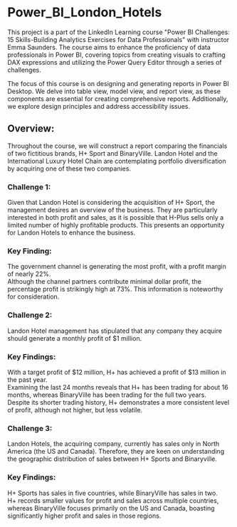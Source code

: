 # Power_BI_London_Hotels


This project is a part of the LinkedIn Learning course "Power BI Challenges: 15 Skills-Building Analytics Exercises for Data Professionals" with instructor Emma Saunders. The course aims to enhance the proficiency of data professionals in Power BI, covering topics from creating visuals to crafting DAX expressions and utilizing the Power Query Editor through a series of challenges.

The focus of this course is on designing and generating reports in Power BI Desktop. We delve into table view, model view, and report view, as these components are essential for creating comprehensive reports. Additionally, we explore design principles and address accessibility issues.

## Overview:
Throughout the course, we will construct a report comparing the financials of two fictitious brands, H+ Sport and BinaryVille. Landon Hotel and the International Luxury Hotel Chain are contemplating portfolio diversification by acquiring one of these two companies.

### Challenge 1:
Given that Landon Hotel is considering the acquisition of H+ Sport, the management desires an overview of the business. They are particularly interested in both profit and sales, as it is possible that H-Plus sells only a limited number of highly profitable products. This presents an opportunity for Landon Hotels to enhance the business.

### Key Finding:
The government channel is generating the most profit, with a profit margin of nearly 22%.                                                                                                                   
  Although the channel partners contribute minimal dollar profit, the percentage profit is strikingly high at 73%. This information is noteworthy for consideration.

### Challenge 2:
Landon Hotel management has stipulated that any company they acquire should generate a monthly profit of $1 million.

### Key Findings:
With a target profit of $12 million, H+ has achieved a profit of $13 million in the past year.                                                                                                                    
  Examining the last 24 months reveals that H+ has been trading for about 16 months, whereas BinaryVille has been trading for the full two years.  
  Despite its shorter trading history, H+ demonstrates a more consistent level of profit, although not higher, but less volatile.

### Challenge 3:
Landon Hotels, the acquiring company, currently has sales only in North America (the US and Canada). Therefore, they are keen on understanding the geographic distribution of sales between H+ Sports and Binaryville.

### Key Findings:
H+ Sports has sales in five countries, while BinaryVille has sales in two.   
H+ records smaller values for profit and sales across multiple countries, whereas BinaryVille focuses primarily on the US and Canada, boasting significantly higher profit and sales in those regions.
